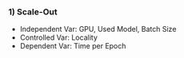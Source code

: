 ### 1) Scale-Out 
- Independent Var: GPU, Used Model, Batch Size
- Controlled Var: Locality
- Dependent Var: Time per Epoch
